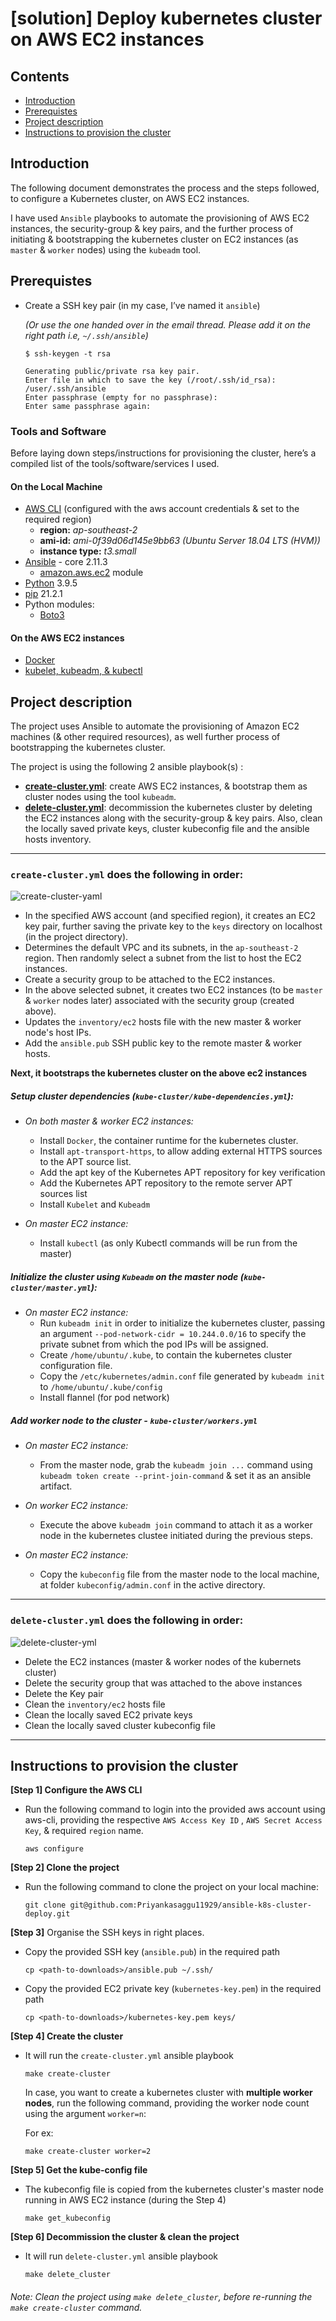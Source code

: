 # [solution] Deploy kubernetes cluster on AWS EC2 instances

## Contents

- [Introduction](#Introduction)
- [Prerequistes](#Prerequistes)
- [Project description](#Project-description)
- [Instructions to provision the cluster](#Instructions-to-provision-the-cluster)

##  Introduction

The following document demonstrates the process and the steps followed, to configure a Kubernetes cluster, on AWS EC2 instances.

I have used `Ansible` playbooks to automate the provisioning of AWS EC2 instances, the security-group & key pairs, and the further process of initiating & bootstrapping the kubernetes cluster on EC2 instances (as `master` & `worker` nodes) using the `kubeadm` tool.  

## Prerequistes

- Create a SSH key pair (in my case, I’ve named it `ansible`)

  *(Or use the one handed over in the email thread. Please add it on the right path i.e, `~/.ssh/ansible`)*

  ```
  $ ssh-keygen -t rsa
 
  Generating public/private rsa key pair.
  Enter file in which to save the key (/root/.ssh/id_rsa): /user/.ssh/ansible
  Enter passphrase (empty for no passphrase):
  Enter same passphrase again:
  ```
  
### Tools and Software

Before laying down steps/instructions for provisioning the cluster, here’s a compiled list of the tools/software/services I used.

#### On the Local Machine

- [AWS CLI](https://docs.aws.amazon.com/cli/latest/userguide/cli-configure-quickstart.html) (configured with the aws account credentials & set to the required region)
    - **region:** *ap-southeast-2*
    - **ami-id:** *ami-0f39d06d145e9bb63 (Ubuntu Server 18.04 LTS (HVM))*
    - **instance type:**  *t3.small*
- [Ansible](https://docs.ansible.com/ansible/latest/installation_guide/intro_installation.html) - core 2.11.3
    - [amazon.aws.ec2](https://docs.ansible.com/ansible/latest/collections/amazon/aws/ec2_module.html) module
- [Python](https://www.python.org/downloads/) 3.9.5 
- [pip](https://itsfoss.com/install-pip-ubuntu/) 21.2.1
- Python modules:
    - [Boto3](https://boto3.amazonaws.com/v1/documentation/api/latest/guide/quickstart.html)


#### On the AWS EC2 instances

- [Docker](https://docs.docker.com/engine/install/ubuntu/)
- [kubelet, kubeadm, & kubectl](https://kubernetes.io/docs/setup/production-environment/tools/kubeadm/install-kubeadm/)
 

## Project description

The project uses Ansible to automate the provisioning of Amazon EC2 machines (& other required resources), as well further process of bootstrapping the kubernetes cluster.

The project is using the following 2 ansible playbook(s) : 

- **[create-cluster.yml](##create-clusteryml-does-the-following-in-order)**: create AWS EC2 instances, & bootstrap them as cluster nodes using the tool `kubeadm`.
- **[delete-cluster.yml](##delete-clusteryml-does-the-following-in-order)**: decommission the kubernetes cluster by deleting the EC2 instances along with the security-group & key pairs. Also, clean the locally saved private keys, cluster kubeconfig file and the ansible hosts inventory.
    
---

### `create-cluster.yml` does the following in order:

![create-cluster-yaml](https://user-images.githubusercontent.com/30499743/127725521-fd178450-e688-4ad0-80cb-b208eac35583.jpg)


- In the specified AWS account (and specified region), it creates an EC2 key pair, further saving the private key to the `keys` directory on localhost (in the project directory).
- Determines the default VPC and its subnets, in the `ap-southeast-2` region. Then randomly select a subnet from the list to host the EC2 instances.
- Create a security group to be attached to the EC2 instances.
- In the above selected subnet, it creates two EC2 instances (to be `master` & `worker` nodes later) associated with the security group (created above).
- Updates the `inventory/ec2` hosts file with the new master & worker node's host IPs.
- Add the `ansible.pub` SSH public key to the remote master & worker hosts.


**Next, it bootstraps the kubernetes cluster on the above ec2 instances**

##### Setup cluster dependencies  (`kube-cluster/kube-dependencies.yml`):
        
- *On both master & worker EC2 instances:*
    - Install `Docker`, the container runtime for the kubernetes cluster.
    - Install `apt-transport-https`, to allow adding external HTTPS sources to the APT source list.
    - Add the apt key of the Kubernetes APT repository for key verification
    - Add the Kubernetes APT repository to the remote server APT sources list
    - Install `Kubelet` and `Kubeadm`

- *On master EC2 instance:*
    - Install `kubectl` (as only Kubectl commands will be run from the master)


##### Initialize the cluster using `Kubeadm` on the master node (`kube-cluster/master.yml`):

- *On master EC2 instance:*
    -  Run `kubeadm init` in order to initialize the kubernetes cluster, passing an argument `--pod-network-cidr = 10.244.0.0/16` to specify the private subnet from which the pod IPs will be assigned.
    - Create `/home/ubuntu/.kube`, to contain the kubernetes cluster configuration file.
    - Copy the `/etc/kubernetes/admin.conf` file generated by `kubeadm init` to `/home/ubuntu/.kube/config`
    - Install flannel (for pod network)
    
##### Add worker node to the cluster - `kube-cluster/workers.yml`

- *On master EC2 instance:*
    - From the master node, grab the `kubeadm join ...` command using `kubeadm token create --print-join-command` & set it as an ansible artifact.

- *On worker EC2 instance:*
    - Execute the above `kubeadm join` command to attach it as a worker node in the kubernetes clustee initiated during the previous steps.

- *On master EC2 instance:*
    - Copy the `kubeconfig` file from the master node to the local machine, at folder `kubeconfig/admin.conf` in the active directory.

---

### `delete-cluster.yml` does the following in order:

![delete-cluster-yml](https://user-images.githubusercontent.com/30499743/127725544-4061d864-e3e0-4eab-b107-b4ccf1f5cc1e.jpg)

- Delete the EC2 instances (master & worker nodes of the kubernets cluster)
- Delete the security group that was attached to the above instances
- Delete the Key pair
- Clean the `inventory/ec2` hosts file
- Clean the locally saved EC2 private keys
- Clean the locally saved cluster kubeconfig file

---

## Instructions to provision the cluster

**[Step 1]  Configure the AWS CLI**

- Run the following command to login into the provided aws account using aws-cli, providing the respective `AWS Access Key ID` , `AWS Secret Access Key`, & required `region` name.

  ```
  aws configure
  ```
  
**[Step 2]  Clone the project**

- Run the following command to clone the project on your local machine:

  ```
  git clone git@github.com:Priyankasaggu11929/ansible-k8s-cluster-deploy.git
  ```

**[Step 3]** Organise the SSH keys in right places.

- Copy the provided SSH key (`ansible.pub`) in the required path

  ```
  cp <path-to-downloads>/ansible.pub ~/.ssh/
  ```

- Copy the provided EC2 private key (`kubernetes-key.pem`) in the required path

  ```
  cp <path-to-downloads>/kubernetes-key.pem keys/
  ```

**[Step 4] Create the cluster**

- It will run the `create-cluster.yml` ansible playbook

  ```
  make create-cluster
  ```
  
  In case, you want to create a kubernetes cluster with **multiple worker nodes**, run the following command, providing the worker node count using the argument `worker=n`:
  
  For ex: 
  
  ```
  make create-cluster worker=2
  ```

**[Step 5] Get the kube-config file**

- The kubeconfig file is copied from the kubernetes cluster's master node running in AWS EC2 instance (during the Step 4)

  ```
  make get_kubeconfig
  ```
  
**[Step 6] Decommission the cluster & clean the project**
  
- It will run `delete-cluster.yml` ansible playbook

  ```
  make delete_cluster
  ```

###### Note: Clean the project using `make delete_cluster`, before re-running the `make create-cluster` command.

